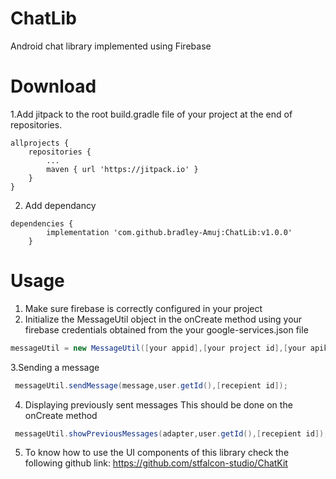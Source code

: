 # ChatLib
Android chat library implemented using Firebase

# Download
1.Add jitpack to the root build.gradle file of your project at the end of repositories.
```
allprojects {
	repositories {
		...
		maven { url 'https://jitpack.io' }
	}
}
  ```
2. Add dependancy 
```
dependencies {
	    implementation 'com.github.bradley-Amuj:ChatLib:v1.0.0'
	}

```

# Usage 
1. Make sure firebase is correctly configured in your project 
2. Initialize the MessageUtil object in the onCreate method using your firebase credentials obtained from the your google-services.json file

```java
messageUtil = new MessageUtil([your appid],[your project id],[your apikey],[url to your database],getApplicationContext());
```
3.Sending a message
```java
 messageUtil.sendMessage(message,user.getId(),[recepient id]);
```
4. Displaying previously sent messages 
This should be done on the onCreate method
```java
 messageUtil.showPreviousMessages(adapter,user.getId(),[recepient id]);
```
5. To know how to use the UI components of this library check the following github link:
https://github.com/stfalcon-studio/ChatKit
